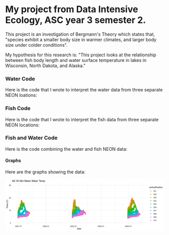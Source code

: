 # My project from Data Intensive Ecology, ASC year 3 semester 2.
This project is an investigation of Bergmann's Theory which states that, "species exhibit a smaller body size in warmer climates, and larger body size under colder conditions".

My hypothesis for this research is: "This project looks at the relationship between fish body length and water surface temperature in lakes in Wisconsin, North Dakota, and Alaska."

### Water Code
Here is the code that I wrote to interpret the water data from three separate NEON loations:


### Fish Code
Here is the code that I wrote to interpret the fish data from three separate NEON locations:


### Fish and Water Code
Here is the code combining the water and fish NEON data:


#### Graphs
Here are the graphs showing the data:

<img
  src= "/img/alaska 30 min mean temp 21-23.png"
  alt= "Alaska 30 min mean temp graph" />

